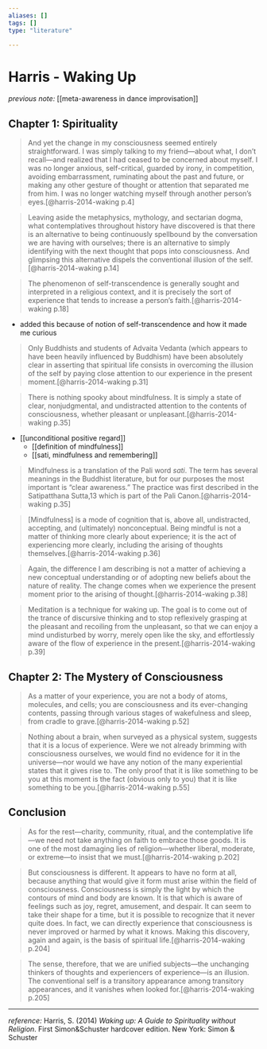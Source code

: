 ```yaml
---
aliases: []
tags: []
type: "literature"

---
```


# Harris - Waking Up

_previous note:_ [[meta-awareness in dance improvisation]]

## Chapter 1: Spirituality

> And yet the change in my consciousness seemed entirely straightforward. I was simply talking to my friend—about what, I don’t recall—and realized that I had ceased to be concerned about myself. I was no longer anxious, self-critical, guarded by irony, in competition, avoiding embarrassment, ruminating about the past and future, or making any other gesture of thought or attention that separated me from him. I was no longer watching myself through another person’s eyes.[@harris-2014-waking p.4]

> Leaving aside the metaphysics, mythology, and sectarian dogma, what contemplatives throughout history have discovered is that there is an alternative to being continuously spellbound by the conversation we are having with ourselves; there is an alternative to simply identifying with the next thought that pops into consciousness. And glimpsing this alternative dispels the conventional illusion of the self.[@harris-2014-waking p.14]

> The phenomenon of self-transcendence is generally sought and interpreted in a religious context, and it is precisely the sort of experience that tends to increase a person’s faith.[@harris-2014-waking p.18] 

- added this because of notion of self-transcendence and how it made me curious

> Only Buddhists and students of Advaita Vedanta (which appears to have been heavily influenced by Buddhism) have been absolutely clear in asserting that spiritual life consists in overcoming the illusion of the self by paying close attention to our experience in the present moment.[@harris-2014-waking p.31]

> There is nothing spooky about mindfulness. It is simply a state of clear, nonjudgmental, and undistracted attention to the contents of consciousness, whether pleasant or unpleasant.[@harris-2014-waking p.35] 

- [[unconditional positive regard]]
	- [[definition of mindfulness]]
	- [[sati, mindfulness and remembering]]

> Mindfulness is a translation of the Pali word _sati_. The term has several meanings in the Buddhist literature, but for our purposes the most important is “clear awareness.” The practice was first described in the Satipatthana Sutta,13 which is part of the Pali Canon.[@harris-2014-waking p.35] 

> [Mindfulness] is a mode of cognition that is, above all, undistracted, accepting, and (ultimately) nonconceptual. Being mindful is not a matter of thinking more clearly about experience; it is the act of experiencing more clearly, including the arising of thoughts themselves.[@harris-2014-waking p.36]  

> Again, the difference I am describing is not a matter of achieving a new conceptual understanding or of adopting new beliefs about the nature of reality. The change comes when we experience the present moment prior to the arising of thought.[@harris-2014-waking p.38] 

> Meditation is a technique for waking up. The goal is to come out of the trance of discursive thinking and to stop reflexively grasping at the pleasant and recoiling from the unpleasant, so that we can enjoy a mind undisturbed by worry, merely open like the sky, and effortlessly aware of the flow of experience in the present.[@harris-2014-waking p.39] 

## Chapter 2: The Mystery of Consciousness

> As a matter of your experience, you are not a body of atoms, molecules, and cells; you are consciousness and its ever-changing contents, passing through various stages of wakefulness and sleep, from cradle to grave.[@harris-2014-waking p.52] 

> Nothing about a brain, when surveyed as a physical system, suggests that it is a locus of experience. Were we not already brimming with consciousness ourselves, we would find no evidence for it in the universe—nor would we have any notion of the many experiential states that it gives rise to. The only proof that it is like something to be you at this moment is the fact (obvious only to you) that it is like something to be you.[@harris-2014-waking p.55] 

## Conclusion

> As for the rest—charity, community, ritual, and the contemplative life—we need not take anything on faith to embrace those goods. It is one of the most damaging lies of religion—whether liberal, moderate, or extreme—to insist that we must.[@harris-2014-waking p.202] 

> But consciousness is different. It appears to have no form at all, because anything that would give it form must arise within the field of consciousness. Consciousness is simply the light by which the contours of mind and body are known. It is that which is aware of feelings such as joy, regret, amusement, and despair. It can seem to take their shape for a time, but it is possible to recognize that it never quite does. In fact, we can directly experience that consciousness is never improved or harmed by what it knows. Making this discovery, again and again, is the basis of spiritual life.[@harris-2014-waking p.204] 

> The sense, therefore, that we are unified subjects—the unchanging thinkers of thoughts and experiencers of experience—is an illusion. The conventional self is a transitory appearance among transitory appearances, and it vanishes when looked for.[@harris-2014-waking p.205] 

---
_reference:_ Harris, S. (2014) _Waking up: A Guide to Spirituality without Religion_. First Simon&Schuster hardcover edition. New York: Simon & Schuster